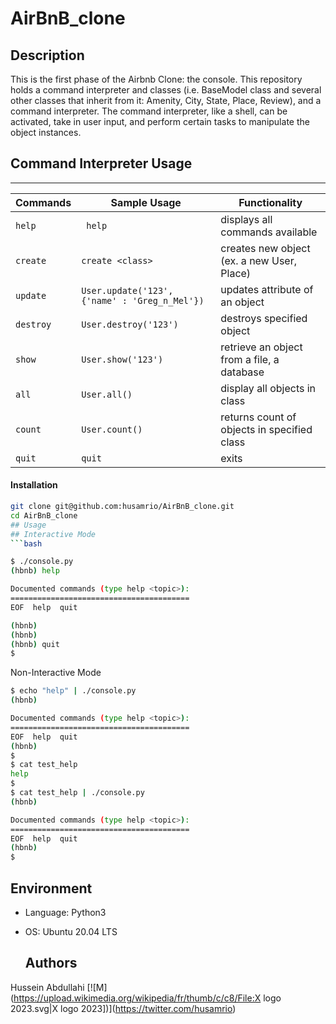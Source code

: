 # AirBnB_clone
## Description

This is the first phase of the Airbnb Clone: the console. This repository holds a command interpreter and classes (i.e. BaseModel class and several other classes that inherit from it: Amenity, City, State, Place, Review), and a command interpreter. The command interpreter, like a shell, can be activated, take in user input, and perform certain tasks to manipulate the object instances.
## Command Interpreter Usage
********************************************************************************
| Commands |  Sample Usage  | Functionality  |
|----------|----------------|----------------|
|` help ` |` help` | displays all commands available |
| `create` | `create <class>` | creates new object (ex. a new User, Place) |
| `update` | `User.update('123', {'name' : 'Greg_n_Mel'})` | updates attribute of an object |
| `destroy` |  `User.destroy('123')` | destroys specified object |
| `show` | `User.show('123')` | retrieve an object from a file, a database |
| `all` | `User.all()` | display all objects in class |
| `count` | `User.count()` | returns count of objects in specified class |
| `quit` | `quit` | exits |

#### Installation
```bash
git clone git@github.com:husamrio/AirBnB_clone.git
cd AirBnB_clone
## Usage 
## Interactive Mode
```bash

$ ./console.py
(hbnb) help

Documented commands (type help <topic>):
========================================
EOF  help  quit

(hbnb)
(hbnb)
(hbnb) quit
$
```
 Non-Interactive Mode
```bash
$ echo "help" | ./console.py
(hbnb)

Documented commands (type help <topic>):
========================================
EOF  help  quit
(hbnb)
$
$ cat test_help
help
$
$ cat test_help | ./console.py
(hbnb)

Documented commands (type help <topic>):
========================================
EOF  help  quit
(hbnb)
$
```

## Environment
- Language: Python3
- OS: Ubuntu 20.04 LTS

  ## Authors
Hussein Abdullahi [![M](https://upload.wikimedia.org/wikipedia/fr/thumb/c/c8/File:X logo 2023.svg|X logo 2023])](https://twitter.com/husamrio)
